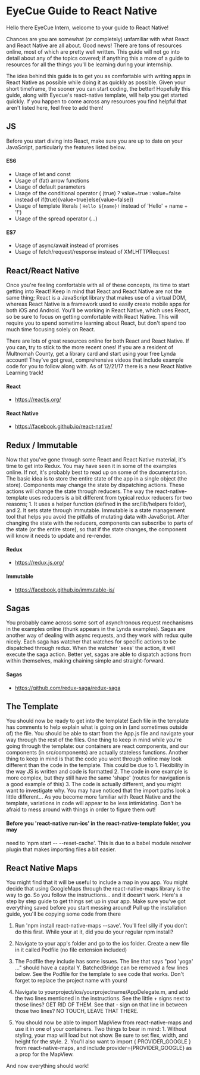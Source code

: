 # EyeCue Guide to React Native

Hello there EyeCue Intern, welcome to your guide to React Native!

Chances are you are somewhat (or completely) unfamiliar with what React and
React Native are all about. Good news! There are tons of resources online,
most of which are pretty well written. This guide will not go into detail about
any of the topics covered; if anything this a more of a guide to resources for
all the things you'll be learning during your internship.

The idea behind this guide is to get you as comfortable with writing apps in
React Native as possible while doing it as quickly as possible. Given your short
timeframe, the sooner you can start coding, the better! Hopefully this guide,
along with Eyecue's react-native template, will help you get started quickly. If
you happen to come across any resources you find helpful that aren't listed
here, feel free to add them!

## JS

Before you start diving into React, make sure you are up to date on your
JavaScript, particularly the features listed below.

#### ES6
* Usage of let and const
* Usage of (fat) arrow functions
* Usage of default parameters
* Usage of the conditional operator ( (true) ? value=true : value=false instead
  of if(true){value=true}else{value=false})
* Usage of template literals ( `Hello ${name}!` instead of 'Hello' + name + '!')
* Usage of the spread operator (...)

#### ES7
* Usage of async/await instead of promises
* Usage of fetch/request/response instead of XMLHTTPRequest


## React/React Native

Once you're feeling comfortable with all of these concepts, its time to start
getting into React! Keep in mind that React and React Native are not the same
thing; React is a JavaScript library that makes use of a virtual DOM, whereas
React Native is a framework used to easily create mobile apps for both iOS and
Android. You'll be working in React Native, which uses React, so be sure to
focus on getting comfortable with React Native. This will require you to spend
sometime learning about React, but don't spend too much time focusing solely on
React.

There are lots of great resources online for both React and React Native. If you
can, try to stick to the more recent ones! If you are a resident of Multnomah
County, get a library card and start using your free Lynda account! They've got
great, comprehensive videos that include example code for you to follow along
with. As of 12/21/17 there is a new React Native Learning track!

#### React
* https://reactjs.org/

#### React Native
* https://facebook.github.io/react-native/

## Redux / Immutable

Now that you've gone through some React and React Native material, it's time to
get into Redux. You may have seen it in some of the examples online. If not,
it's probably best to read up on some of the documentation. The basic idea is to
store the entire state of the app in a single object (the store). Components may
change the state by dispatching actions. These actions will change the state
through reducers. The way the react-native-template uses reducers is a bit
different from typical redux reducers for two reasons; 1. It uses a helper
function (defined in the src/lib/helpers folder), and 2. It sets state through
immutable. Immutable is a state management tool that helps you avoid the
pitfalls of mutating data with JavaScript. After changing the state with the
reducers, components can subscribe to parts of the state (or the entire store),
so that if the state changes, the component will know it needs to update and
re-render.

#### Redux
* https://redux.js.org/

#### Immutable
* https://facebook.github.io/immutable-js/

## Sagas

You probably came across some sort of asynchronous request mechanisms in the
examples online (thunk appears in the Lynda examples). Sagas are another way
of dealing with async requests, and they work with redux quite nicely. Each saga
has watcher that watches for specific actions to be dispatched through redux.
When the watcher 'sees' the action, it will execute the saga action. Better yet,
sagas are able to dispatch actions from within themselves, making chaining
simple and straight-forward.

#### Sagas
* https://github.com/redux-saga/redux-saga

## The Template

You should now be ready to get into the template! Each file in the template has
comments to help explain what is going on in (and sometimes outside of) the
file. You should be able to start from the App.js file and navigate your way
through the rest of the files. One thing to keep in mind while you're going
through the template: our containers are react components, and our components
(in src/components) are actually stateless functions. Another thing to keep in
mind is that the code you went through online may look different than the code
in the template. This could be due to 1. Flexibility in the way JS is written
and code is formatted 2. The code in one example is more complex, but they still
have the same 'shape' (routes for navigation is a good example of this) 3. The
code is actually different, and you might want to investigate why. You may have
noticed that the import paths look a little different... As you become more
familiar with React Native and the template, variations in code will appear to
be less intimidating. Don't be afraid to mess around with things in order to
figure them out!

#### Before you 'react-native run-ios' in the react-native-template folder, you may
need to 'npm start -- --reset-cache'. This is due to a babel module resolver
plugin that makes importing files a bit easier.

## React Native Maps

You might find that it will be useful to include a map in you app. You might
decide that using GoogleMaps through the react-native-maps library is the way
to go. So you follow the instructions... and it doesn't work. Here's a step by
step guide to get things set up in your app. Make sure you've got everything
saved before you start messing around! Pull up the installation guide, you'll
be copying some code from there

1. Run 'npm install react-native-maps --save'. You'll feel silly if you don't
  do this first. While your at it, did you do your regular npm install?

2. Navigate to your app's folder and go to the ios folder. Create a new file in
  it called Podfile (no file extension included)

3. The Podfile they include has some issues. The line that says "pod 'yoga' ..."
  should have a capital Y. BatchedBridge can be removed a few lines below. See
  the Podfile for the template to see code that works. Don't forget to replace
  the project name with yours!

4. Navigate to yourproject/ios/yourprojectname/AppDelegate.m, and add the two
  lines mentioned in the instructions. See the little + signs next to those
  lines? GET RID OF THEM. See that - sign on that line in between those two
  lines? NO TOUCH, LEAVE THAT THERE.

5. You should now be able to import MapView from react-native-maps and use it
  in one of your containers. Two things to bear in mind: 1. Without styling,
  your map will load but not show. Be sure to set flex, width, and height for
  the style. 2. You'll also want to import { PROVIDER_GOOGLE } from
  react-native-maps, and include provider={PROVIDER_GOOGLE} as a prop for the
  MapView.

And now everything should work!
